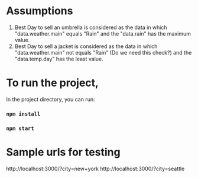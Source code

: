 # Assumptions
  1) Best Day to sell an umbrella is considered as the data in which "data.weather.main" equals "Rain" and the "data.rain" has the maximum value.
  2) Best Day to sell a jacket is considered as the data in which "data.weather.main" not equals "Rain" (Do we need this check?) and the "data.temp.day" has the least value.

# To run the project,
In the project directory, you can run:

### `npm install`
### `npm start`

# Sample urls for testing
http://localhost:3000/?city=new+york
http://localhost:3000/?city=seattle